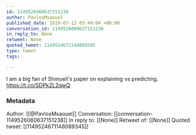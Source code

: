 ```yaml
---
id: 1149526060637151238
author: PavlosMsaouel
published_date: 2019-07-12 03:49:04 +00:00
conversation_id: 1149526060637151238
in_reply_to: None
retweet: None
quoted_tweet: 1149524671148089345
type: tweet
tags:

---
```


I am a big fan of Shmueli's paper on explaining vs predicting. https://t.co/SDPkZL2qwQ

### Metadata

Author: [[@PavlosMsaouel]]
Conversation: [[conversation-1149526060637151238]]
In reply to: [[None]]
Retweet of: [[None]]
Quoted tweet: [[1149524671148089345]]
